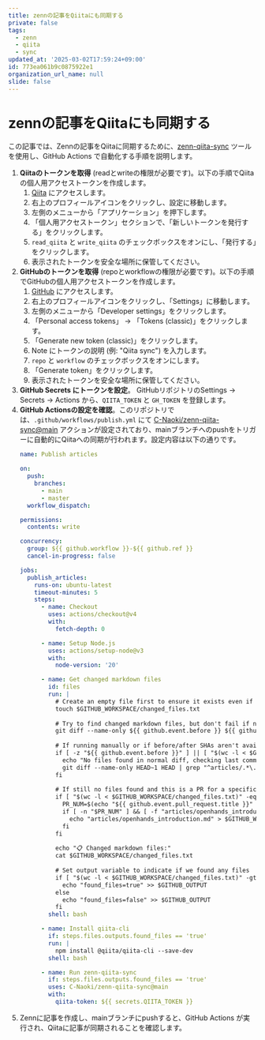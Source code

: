 ```yaml
---
title: zennの記事をQiitaにも同期する
private: false
tags:
  - zenn
  - qiita
  - sync
updated_at: '2025-03-02T17:59:24+09:00'
id: 773ea061b9c0875922e1
organization_url_name: null
slide: false
---
```


# zennの記事をQiitaにも同期する

この記事では、Zennの記事をQiitaに同期するために、[zenn-qiita-sync](https://github.com/C-Naoki/zenn-qiita-sync) ツールを使用し、GitHub Actions で自動化する手順を説明します。

1.  **Qiitaのトークンを取得** (readとwriteの権限が必要です)。以下の手順でQiitaの個人用アクセストークンを作成します。
    1.  [Qiita](https://qiita.com/) にアクセスします。
    2.  右上のプロフィールアイコンをクリックし、設定に移動します。
    3.  左側のメニューから「アプリケーション」を押下します。
    4.  「個人用アクセストークン」セクションで、「新しいトークンを発行する」をクリックします。
    5.  `read_qiita` と `write_qiita` のチェックボックスをオンにし、「発行する」をクリックします。
    6.  表示されたトークンを安全な場所に保管してください。
2.  **GitHubのトークンを取得** (repoとworkflowの権限が必要です)。以下の手順でGitHubの個人用アクセストークンを作成します。
    1.  [GitHub](https://github.com/) にアクセスします。
    2.  右上のプロフィールアイコンをクリックし、「Settings」に移動します。
    3.  左側のメニューから「Developer settings」をクリックします。
    4.  「Personal access tokens」 -> 「Tokens (classic)」をクリックします。
    5.  「Generate new token (classic)」をクリックします。
    6.  Note にトークンの説明 (例: "Qiita sync") を入力します。
    7.  `repo` と `workflow` のチェックボックスをオンにします。
    8.  「Generate token」をクリックします。
    9.  表示されたトークンを安全な場所に保管してください。
3.  **GitHub Secrets にトークンを設定**。 GitHubリポジトリのSettings -> Secrets -> Actions から、`QIITA_TOKEN` と `GH_TOKEN` を登録します。
4.  **GitHub Actionsの設定を確認**。このリポジトリでは、`.github/workflows/publish.yml` にて [C-Naoki/zenn-qiita-sync@main](https://github.com/C-Naoki/zenn-qiita-sync) アクションが設定されており、mainブランチへのpushをトリガーに自動的にQiitaへの同期が行われます。設定内容は以下の通りです。
    ```yaml
    name: Publish articles

    on:
      push:
        branches:
          - main
          - master
      workflow_dispatch:

    permissions:
      contents: write

    concurrency:
      group: ${{ github.workflow }}-${{ github.ref }}
      cancel-in-progress: false

    jobs:
      publish_articles:
        runs-on: ubuntu-latest
        timeout-minutes: 5
        steps:
          - name: Checkout
            uses: actions/checkout@v4
            with:
              fetch-depth: 0

          - name: Setup Node.js
            uses: actions/setup-node@v3
            with:
              node-version: '20'

          - name: Get changed markdown files
            id: files
            run: |
              # Create an empty file first to ensure it exists even if no files match
              touch $GITHUB_WORKSPACE/changed_files.txt
              
              # Try to find changed markdown files, but don't fail if none are found
              git diff --name-only ${{ github.event.before }} ${{ github.sha }} | grep "^articles/.*\.md$" > $GITHUB_WORKSPACE/changed_files.txt || true
              
              # If running manually or if before/after SHAs aren't available, check the last commit
              if [ -z "${{ github.event.before }}" ] || [ "$(wc -l < $GITHUB_WORKSPACE/changed_files.txt)" -eq 0 ]; then
                echo "No files found in normal diff, checking last commit..."
                git diff --name-only HEAD~1 HEAD | grep "^articles/.*\.md$" > $GITHUB_WORKSPACE/changed_files.txt || true
              fi
              
              # If still no files found and this is a PR for a specific article, add it manually
              if [ "$(wc -l < $GITHUB_WORKSPACE/changed_files.txt)" -eq 0 ] && [[ "${{ github.event.pull_request.title }}" == *"#"* ]]; then
                PR_NUM=$(echo "${{ github.event.pull_request.title }}" | grep -o '#[0-9]*' | tr -d '#')
                if [ -n "$PR_NUM" ] && [ -f "articles/openhands_introduction.md" ]; then
                  echo "articles/openhands_introduction.md" > $GITHUB_WORKSPACE/changed_files.txt
                fi
              fi
              
              echo "📋 Changed markdown files:"
              cat $GITHUB_WORKSPACE/changed_files.txt
              
              # Set output variable to indicate if we found any files
              if [ "$(wc -l < $GITHUB_WORKSPACE/changed_files.txt)" -gt 0 ]; then
                echo "found_files=true" >> $GITHUB_OUTPUT
              else
                echo "found_files=false" >> $GITHUB_OUTPUT
              fi
            shell: bash

          - name: Install qiita-cli
            if: steps.files.outputs.found_files == 'true'
            run: |
              npm install @qiita/qiita-cli --save-dev
            shell: bash

          - name: Run zenn-qiita-sync
            if: steps.files.outputs.found_files == 'true'
            uses: C-Naoki/zenn-qiita-sync@main
            with:
              qiita-token: ${{ secrets.QIITA_TOKEN }}
    ```
5.  Zennに記事を作成し、mainブランチにpushすると、GitHub Actions が実行され、Qiitaに記事が同期されることを確認します。